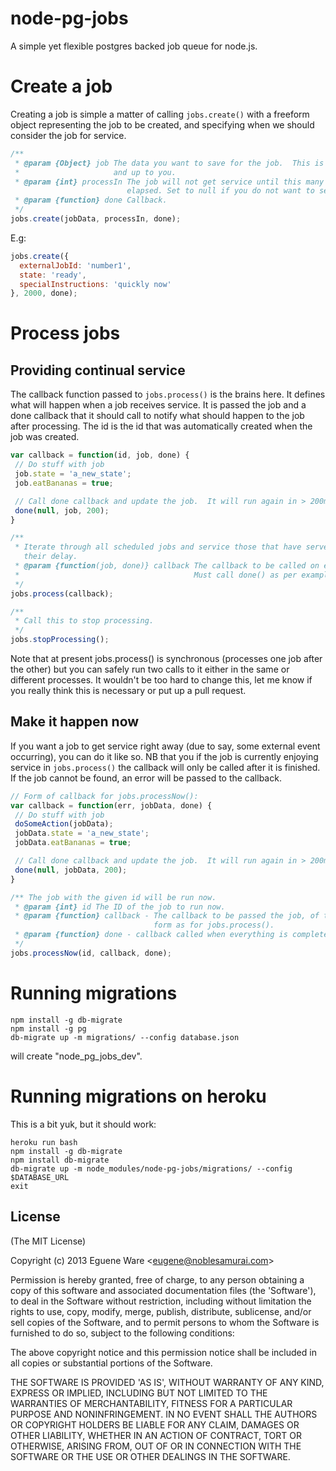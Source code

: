 node-pg-jobs
============

A simple yet flexible postgres backed job queue for node.js.

# Create a job
Creating a job is simple a matter of calling `jobs.create()` with a freeform object representing
the job to be created, and specifying when we should consider the job for service.
```javascript
/**
 * @param {Object} job The data you want to save for the job.  This is freeform
 *                     and up to you.
 * @param {int} processIn The job will not get service until this many ms have
                          elapsed. Set to null if you do not want to service it again.
 * @param {function} done Callback.
 */
jobs.create(jobData, processIn, done);
```
E.g:
```javascript
jobs.create({
  externalJobId: 'number1',
  state: 'ready',
  specialInstructions: 'quickly now'
}, 2000, done);
```

# Process jobs
## Providing continual service
The callback function passed to `jobs.process()` is the brains here.
It defines what will happen when a job receives service.  It is
passed the job and a done callback that it should call to notify
what should happen to the job after processing.  The id is the id
that was automatically created when the job was created.
```javascript
var callback = function(id, job, done) {
 // Do stuff with job
 job.state = 'a_new_state';
 job.eatBananas = true;

 // Call done callback and update the job.  It will run again in > 200ms.
 done(null, job, 200);
}

/**
 * Iterate through all scheduled jobs and service those that have served out
   their delay.
 * @param {function(job, done)} callback The callback to be called on each job.
 *                                       Must call done() as per example above.
 */
jobs.process(callback);

/**
 * Call this to stop processing.
 */
jobs.stopProcessing();
```
Note that at present jobs.process() is synchronous (processes one job after the
other) but you can safely run two calls to it either in the same or different
processes. It wouldn't be too hard to change this, let me know if you really
think this is necessary or put up a pull request.

## Make it happen now

If you want a job to get service right away (due to say, some external event occurring), you can
do it like so.  NB that you if the job is currently enjoying service in `jobs.process()` the
callback will only be called after it is finished.  If the job cannot be found, an error will
be passed to the callback.

```javascript
// Form of callback for jobs.processNow():
var callback = function(err, jobData, done) {
 // Do stuff with job
 doSomeAction(jobData);
 jobData.state = 'a_new_state';
 jobData.eatBananas = true;

 // Call done callback and update the job.  It will run again in > 200ms.
 done(null, jobData, 200);
}

/** The job with the given id will be run now.
 * @param {int} id The ID of the job to run now.
 * @param {function} callback - The callback to be passed the job, of the same
                                form as for jobs.process().
 * @param {function} done - callback called when everything is completed.
 */
jobs.processNow(id, callback, done);
```

# Running migrations
```script
npm install -g db-migrate
npm install -g pg
db-migrate up -m migrations/ --config database.json
```
will create "node_pg_jobs_dev".

# Running migrations on heroku
This is a bit yuk, but it should work:
```
heroku run bash
npm install -g db-migrate
npm install db-migrate
db-migrate up -m node_modules/node-pg-jobs/migrations/ --config $DATABASE_URL
exit
```

## License

(The MIT License)

Copyright (c) 2013 Eguene Ware &lt;eugene@noblesamurai.com&gt;

Permission is hereby granted, free of charge, to any person obtaining
a copy of this software and associated documentation files (the
'Software'), to deal in the Software without restriction, including
without limitation the rights to use, copy, modify, merge, publish,
distribute, sublicense, and/or sell copies of the Software, and to
permit persons to whom the Software is furnished to do so, subject to
the following conditions:

The above copyright notice and this permission notice shall be
included in all copies or substantial portions of the Software.

THE SOFTWARE IS PROVIDED 'AS IS', WITHOUT WARRANTY OF ANY KIND,
EXPRESS OR IMPLIED, INCLUDING BUT NOT LIMITED TO THE WARRANTIES OF
MERCHANTABILITY, FITNESS FOR A PARTICULAR PURPOSE AND NONINFRINGEMENT.
IN NO EVENT SHALL THE AUTHORS OR COPYRIGHT HOLDERS BE LIABLE FOR ANY
CLAIM, DAMAGES OR OTHER LIABILITY, WHETHER IN AN ACTION OF CONTRACT,
TORT OR OTHERWISE, ARISING FROM, OUT OF OR IN CONNECTION WITH THE
SOFTWARE OR THE USE OR OTHER DEALINGS IN THE SOFTWARE.
